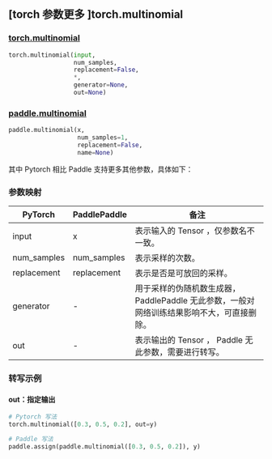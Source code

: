## [torch 参数更多 ]torch.multinomial
### [torch.multinomial](https://pytorch.org/docs/1.13/generated/torch.multinomial.html#torch.multinomial)
```python
torch.multinomial(input,
                  num_samples,
                  replacement=False,
                  *,
                  generator=None,
                  out=None)
```
### [paddle.multinomial](https://www.paddlepaddle.org.cn/documentation/docs/zh/api/paddle/multinomial_cn.html)
```python
paddle.multinomial(x,
                   num_samples=1,
                   replacement=False,
                   name=None)
```

其中 Pytorch 相比 Paddle 支持更多其他参数，具体如下：
### 参数映射
| PyTorch       | PaddlePaddle | 备注                                                   |
| ------------- | ------------ | ------------------------------------------------------ |
|  input              |  x           | 表示输入的 Tensor ，仅参数名不一致。  |
| num_samples         | num_samples  | 表示采样的次数。                                     |
| replacement         | replacement  | 表示是否是可放回的采样。                                     |
| generator           | -            | 用于采样的伪随机数生成器，PaddlePaddle 无此参数，一般对网络训练结果影响不大，可直接删除。      |
|  out                | -            | 表示输出的 Tensor ， Paddle 无此参数，需要进行转写。    |


### 转写示例
#### out：指定输出
```python
# Pytorch 写法
torch.multinomial([0.3, 0.5, 0.2], out=y)

# Paddle 写法
paddle.assign(paddle.multinomial([0.3, 0.5, 0.2]), y)
```
